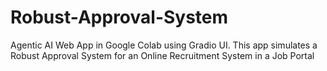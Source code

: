 # Robust-Approval-System
 Agentic AI Web App in Google Colab using Gradio UI. This app simulates a Robust Approval System for an Online Recruitment System in a Job Portal
